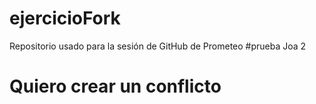 # ejercicioFork
Repositorio usado para la sesión de GitHub de Prometeo
#prueba Joa 2

# Quiero crear un conflicto